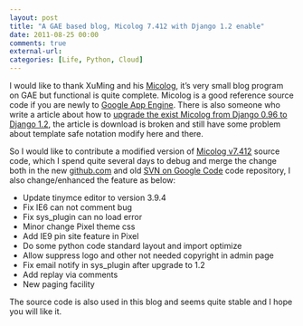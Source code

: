 ```yaml
---
layout: post
title: "A GAE based blog, Micolog 7.412 with Django 1.2 enable"
date: 2011-08-25 00:00
comments: true
external-url:
categories: [Life, Python, Cloud]
---
```

I would like to thank XuMing and his <a href="http://micolog.xuming.net/" target="_blank">Micolog</a>, it&rsquo;s very small blog program on GAE but functional is quite complete. Micolog is a good reference source code if you are newly to <a href="https://appengine.google.com/" target="_blank">Google App Engine</a>. There is also someone who write a article about how to <a href="http://blog.spbk.net/Micolog%E5%8D%87%E7%BA%A7%E9%BB%98%E8%AE%A40_96%E7%89%88%E6%9C%ACDjango%E8%87%B3Django1_2#reply" target="_blank">upgrade the exist Micolog from Django 0.96 to Django 1.2</a>, the article is download is broken and still have some problem about template safe notation modify here and there.

So I would like to contribute a modified version of <a title="Micolog.v7.412.zip" href="http://115.com/file/clq5d0rl#%20Micolog.v7.412.zip" target="_blank">Micolog v7.412</a> source code, which I spend quite several days to debug and merge the change both in the new <a href="https://github.com/xuming/micolog/commits/master" target="_blank">github.com</a> and old <a href="http://code.google.com/p/micolog/source/checkout" target="_blank">SVN on Google Code</a> code repository, I also change/enhanced the feature as below:

* Update tinymce editor to version 3.9.4
* Fix IE6 can not comment bug
* Fix sys_plugin can no load error
* Minor change Pixel theme css
* Add IE9 pin site feature in Pixel
* Do some python code standard layout and import optimize
* Allow suppress logo and other not needed copyright in admin page
* Fix email notify in sys_plugin after upgrade to 1.2
* Add replay via comments
* New paging facility

The source code is also used in this blog and seems quite stable and I hope you will like it.